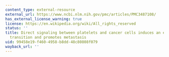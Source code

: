 ```yaml
---
content_type: external-resource
external_url: https://www.ncbi.nlm.nih.gov/pmc/articles/PMC3487108/
has_external_license_warning: true
license: https://en.wikipedia.org/wiki/All_rights_reserved
status: ''
title: Direct signaling between platelets and cancer cells induces an epithelial-mesenchymal-like
  transition and promotes metastasis
uid: 99458e19-f460-4958-b8dd-48c80808f079
wayback_url: ''
---
```

